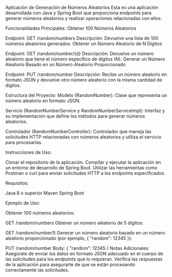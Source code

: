 Aplicación de Generación de Números Aleatorios
Esta es una aplicación desarrollada con Java y Spring Boot que proporciona endpoints para generar números aleatorios y realizar operaciones relacionadas con ellos.

Funcionalidades Principales:
Obtener 100 Números Aleatorios

Endpoint: GET /random/numbers
Descripción: Devuelve una lista de 100 números aleatorios generados.
Obtener un Número Aleatorio de N Dígitos

Endpoint: GET /random/number/{d}
Descripción: Devuelve un número aleatorio que tiene el número específico de dígitos (N).
Generar un Número Aleatorio Basado en un Número Aleatorio Proporcionado

Endpoint: PUT /random/number
Descripción: Recibe un número aleatorio en formato JSON y devuelve otro número aleatorio con la misma cantidad de dígitos.

Estructura del Proyecto:
Modelo (RandomNumber):
Clase que representa un número aleatorio en formato JSON.

Servicio (RandomNumberService y RandomNumberServiceImpl):
Interfaz y su implementación que define los métodos para generar números aleatorios.

Controlador (RandomNumberController):
Controlador que maneja las solicitudes HTTP relacionadas con números aleatorios y utiliza el servicio para procesarlas.

Instrucciones de Uso:

Clonar el repositorio de la aplicación.
Compilar y ejecutar la aplicación en un entorno de desarrollo de Spring Boot.
Utilizar las herramientas como Postman o curl para enviar solicitudes HTTP a los endpoints especificados.

Requisitos:

Java 8 o superior
Maven
Spring Boot

Ejemplo de Uso:

Obtener 100 números aleatorios:

GET /random/numbers
Obtener un número aleatorio de 5 dígitos:


GET /random/number/5
Generar un número aleatorio basado en un número aleatorio proporcionado (por ejemplo, { "random": 12345 }):


PUT /random/number
Body: { "random": 12345 }
Notas Adicionales:
Asegúrate de enviar los datos en formato JSON adecuado en el cuerpo de las solicitudes para los endpoints que lo requieran.
Verifica las respuestas de la aplicación para asegurarte de que se están procesando correctamente las solicitudes.
